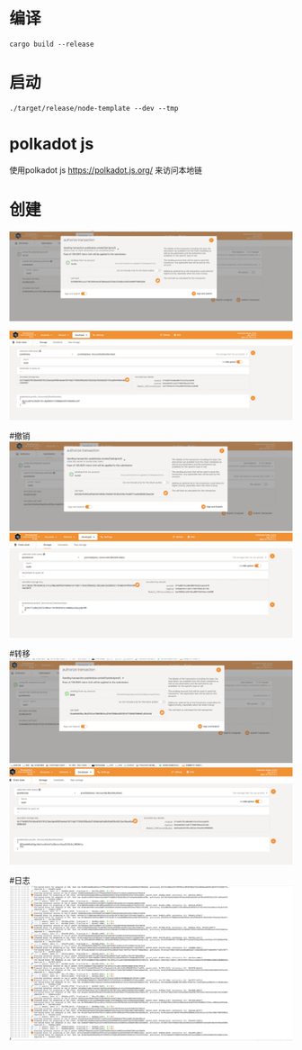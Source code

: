 # 编译

```
cargo build --release
```



# 启动

```
./target/release/node-template --dev --tmp
```

# polkadot js

使用polkadot js  https://polkadot.js.org/ 来访问本地链

# 创建
![img.png](img.png)

![img_1.png](img_1.png)


#撤销
![img_2.png](img_2.png)
![img_3.png](img_3.png)

#转移
![img_4.png](img_4.png)
![img_5.png](img_5.png)




#日志
![img_6.png](img_6.png)
